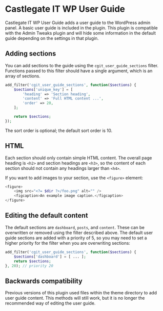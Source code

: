 # Castlegate IT WP User Guide #

Castlegate IT WP User Guide adds a user guide to the WordPress admin panel. A basic user guide is included in the plugin. This plugin is compatible with the Admin Tweaks plugin and will hide some information in the default guide depending on the settings in that plugin.

## Adding sections ##

You can add sections to the guide using the `cgit_user_guide_sections` filter. Functions passed to this filter should have a single argument, which is an array of sections.

~~~ php
add_filter('cgit_user_guide_sections', function($sections) {
    $sections['unique_key'] = [
        'heading' => 'Section heading',
        'content' => 'Full HTML content ...',
        'order' => 20,
    ];

    return $sections;
});
~~~

The sort order is optional; the default sort order is 10.

## HTML ##

Each section should only contain simple HTML content. The overall page heading is `<h2>` and section headings are `<h3>`, so the content of each section should not contain any headings larger than `<h4>`.

If you want to add images to your section, use the `<figure>` element:

~~~ php
<figure>
    <img src="<?= $dir ?>/foo.png" alt="" />
    <figcaption>An example image caption.</figcaption>
</figure>
~~~

## Editing the default content ##

The default sections are `dashboard`, `posts`, and `content`. These can be overwritten or removed using the filter described above. The default user guide sections are added with a priority of 5, so you may need to set a higher priority for the filter when you are overwriting sections:

~~~ php
add_filter('cgit_user_guide_sections', function($sections) {
    $sections['dashboard'] = [ ... ];
    return $sections;
}, 20); // priority 20
~~~

## Backwards compatibility ##

Previous versions of this plugin used files within the theme directory to add user guide content. This methods will still work, but it is no longer the recommended way of editing the user guide.

